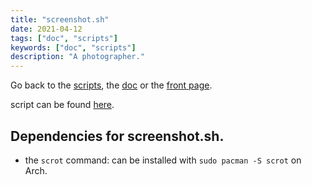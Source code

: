 ```yaml
---
title: "screenshot.sh"
date: 2021-04-12
tags: ["doc", "scripts"]
keywords: ["doc", "scripts"]
description: "A photographer."
---
```

Go back to the [scripts](/public/doc/config/scripts), the [doc](/public/doc/config) or the [front page](/public).  

script can be found [here](https://github.com/a2n-s/dotfiles/blob/main/scripts/screenshot.sh).


## Dependencies for screenshot.sh.
- the `scrot` command: can be installed with `sudo pacman -S scrot` on Arch.
